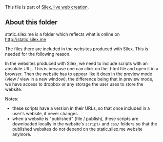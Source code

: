This file is part of [Silex, live web creation](http://www.silex.me).


## About this folder

static.silex.me is a folder which reflects what is online on http://static.silex.me

The files there are included in the websites produced with Silex. This is needed for the following reason.

In the websites produced with Silex, we need to include scripts with an absolute URL. This is because one can click on the .html file and open it in a browser. Then the website has to appear like it does in the preview mode (view / view in a new window), the difference being that in preview mode, we have access to dropbox or any storage the user uses to store the website.

Notes:

* these scripts have a version in their URLs, so that once included in a user's website, it never changes.
* when a website is "published" (file / publish), these scripts are downloaded locally in the website's ```script/``` and ```css/``` folders so that the published websites do not depend on the static.silex.me website anymore.
